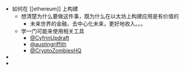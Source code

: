 - 如何在 [[ethereum]] 上构建
	- 想清楚为什么要做这件事，既为什么在以太坊上构建应用是有价值的
		- 未来世界的金融，去中心化未来，更好地收入。。。
	- 学一门可能来使用相关工具
		- [@CyfrinUpdraft](https://x.com/CyfrinUpdraft)
		- [@austingriffith](https://x.com/austingriffith)
		- [@CryptoZombiesHQ](https://x.com/CryptoZombiesHQ)
-
-